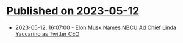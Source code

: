 # [Published on 2023-05-12](index.md)

* [2023-05-12, 16:07:00](https://slashdot.org/story/23/05/12/167213/elon-musk-names-nbcu-ad-chief-linda-yaccarino-as-twitter-ceo?utm_source=rss1.0mainlinkanon&utm_medium=feed) - [Elon Musk Names NBCU Ad Chief Linda Yaccarino as Twitter CEO](https://slashdot.org/story/23/05/12/167213/elon-musk-names-nbcu-ad-chief-linda-yaccarino-as-twitter-ceo?utm_source=rss1.0mainlinkanon&utm_medium=feed)
